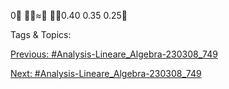 0
≈
0.40
0.35
0.25

   Tags & Topics:
   

[Previous: #Analysis-Lineare_Algebra-230308_749](Analysis-Lineare_Algebra-230308_749.md)

[Next: #Analysis-Lineare_Algebra-230308_749](Analysis-Lineare_Algebra-230308_749.md)